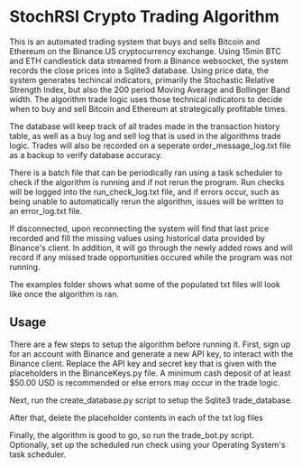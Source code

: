 # StochRSI Crypto Trading Algorithm
This is an automated trading system that buys and sells 
Bitcoin and Ethereum on the Binance.US cryptocurrency exchange.
Using 15min BTC and ETH candlestick data streamed from a Binance websocket,
the system records the close prices into a Sqlite3 database.
Using price data, the system generates techincal indicators,
primarily the Stochastic Relative Strength Index, but also the 200 period
Moving Average and Bollinger Band width. 
The algorithm trade logic uses those technical indicators to
decide when to buy and sell Bitcoin and Ethereum at strategically profitable times.

The database will keep track of all trades made in the transaction history table,
as well as a buy log and sell log that is used in the algorithms trade logic.
Trades will also be recorded on a seperate order_message_log.txt file
as a backup to verify database accuracy.

There is a batch file that can be periodically ran using a task scheduler
to check if the algorithm is running and if not rerun the program.
Run checks will be logged into the run_check_log.txt file,
and if errors occur, such as being unable to automatically rerun the algorithm,
issues will be written to an error_log.txt file.

If disconnected, upon reconnecting the system will find that last price recorded
and fill the missing values using historical data provided by Binance's client.
In addition, it will go through the newly added rows and will record
if any missed trade opportunities occured while the program was not running.

The examples folder shows what some of the populated txt files will look like
once the algorithm is ran.

## Usage
There are a few steps to setup the algorithm before running it.
First, sign up for an account with Binance and generate a new
API key, to interact with the Binance client. Replace the API key and secret key
that is given with the placeholders in the BinanceKeys.py file.
A minimum cash deposit of at least $50.00 USD is recommended or else
errors may occur in the trade logic. 

Next, run the create_database.py script to setup the Sqlite3 trade_database.

After that, delete the placeholder contents in each of the txt log files

Finally, the algorithm is good to go, so run the trade_bot.py script.
Optionally, set up the scheduled run check using your Operating System's
task scheduler.
